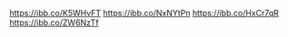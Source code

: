 <!-- Результат выполнения команд -->
https://ibb.co/K5WHvFT
https://ibb.co/NxNYtPn
https://ibb.co/HxCr7qR
https://ibb.co/ZW6NzTf